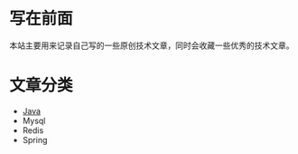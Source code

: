 # 写在前面
本站主要用来记录自己写的一些原创技术文章，同时会收藏一些优秀的技术文章。

# 文章分类

- [Java](https://totemguo.github.io/java.html)
- Mysql
- Redis
- Spring
